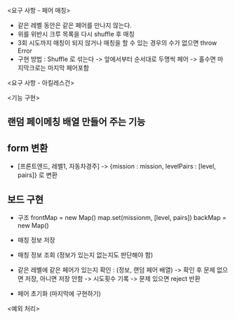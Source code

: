 <요구 사항 - 페어 매칭>
- 같은 레벨 동안은 같은 페어를 만나지 않는다.
- 위를 위반시 크루 목록을 다시 shuffle 후 매칭
- 3회 시도까지 매칭이 되지 않거나 매칭을 할 수 있는 경우의 수가 없으면 throw Error
- 구현 방법 : Shuffle 로 섞는다 -> 앞에서부터 순서대로 두명씩 페어 -> 홀수면 마지막크로는 마지막 페어포함

<요구 사항 - 아킬레스건>

<기능 구현>
## 랜덤 페이메칭 배열 만들어 주는 기능

## form 변환
- [프론트엔드, 레벨1, 자동차경주] -> {mission : mission, levelPairs : [level, pairs]} 로 변환

## 보드 구현
- 구조
frontMap = new Map()
map.set(missionm, [level, pairs])
backMap = new Map()

- 매칭 정보 저장
- 매칭 정보 조회 (정보가 있는지 없는지도 판단해야 함)
- 같은 레벨에 같은 페어가 있는지 확인 : 
(정보, 랜덤 페어 배열) -> 확인 후 문제 없으면 저장, 아니면 저장 안함 -> 시도횟수 기록 -> 문제 있으면 reject 반환
- 페어 초기화 (마지막에 구현하기)

<예외 처리>

